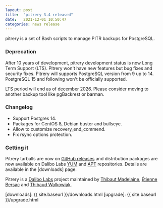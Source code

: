 ```yaml
---
layout: post
title:  "pitrery 3.4 released"
date:   2021-12-01 10:50:47
categories: news release
---
```


pitrery is a set of Bash scripts to manage PITR backups for PostgreSQL.

### Deprecation

After 10 years of development, pitrery development status is now Long Term
Support (LTS). Pitrery won't have new features but bug fixes and security fixes.
Pitrery will supports PostgreSQL version from 9 up to 14. PostgreSQL 15 and
following won't be officially supported.

LTS period will end as of december 2026. Please consider moving to another
backup tool like pgBackrest or barman.


### Changelog

  * Support Postgres 14.
  * Packages for CentOS 8, Debian buster and bullseye.
  * Allow to customize recovery_end_commend.
  * Fix rsync options protection.


### Getting it

Pitrery tarballs are now on
[GitHub releases](https://github.com/dalibo/pitrery/releases) and distribution packages
are now available on Dalibo Labs [YUM](https://yum.dalibo.org/labs) and
[APT](https://apt.dalibo.org/labs) repositories. Details are available in the
[downloads] page.

Pitrery is a [Dalibo Labs](https://labs.dalibo.com/) project maintained by
[Thibaut Madelaine](https://github.com/madtibo),
[Étienne Bersac](https://github.com/bersace) and
[Thibaud Walkowiak](https://github.com/tilkow).

[downloads]: {{ site.baseurl }}/downloads.html
[upgrade]: {{ site.baseurl }}/upgrade.html
